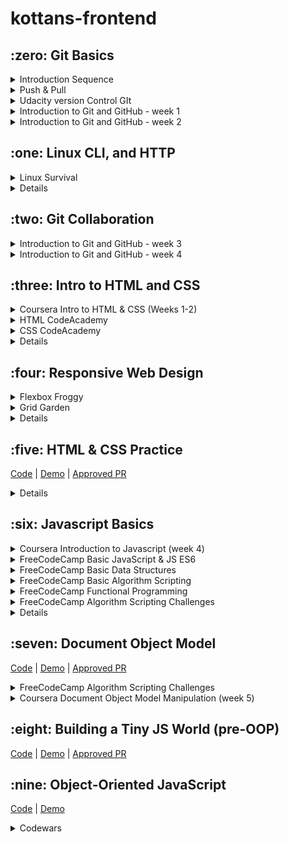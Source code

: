 # kottans-frontend

<h2>:zero: Git Basics</h2>

<details><summary>Introduction Sequence</summary>

![Introduction Sequence](https://github.com/deveLabR/kottans-frontend/blob/main/task_git_collaboration/Introduction-sequence.png)

</details>

<details><summary>Push & Pull</summary>

![Push & Pull](https://github.com/deveLabR/kottans-frontend/blob/main/task_git_collaboration/Push-&-Pull.png)

</details>

<details><summary>Udacity version Control GIt</summary>

![Udacity version Control GIt](https://github.com/deveLabR/kottans-frontend/blob/main/task_git_basics/udacity-git-basic.png)

</details>

<details><summary>Introduction to Git and GitHub - week 1</summary>

![Introduction to Git and GitHub - week 1](https://github.com/deveLabR/kottans-frontend/blob/main/task_git_basics/coursera-git-week-1.png)

</details>

<details><summary>Introduction to Git and GitHub - week 2</summary>

![Introduction to Git and GitHub - week 2](https://github.com/deveLabR/kottans-frontend/blob/main/task_git_basics/coursera-git-week-2.png)

</details>

<h2>:one: Linux CLI, and HTTP</h2>

<details><summary>Linux Survival</summary>

![Linux Survival Quiz 1](https://github.com/deveLabR/kottans-frontend/blob/main/task_linux_cli/quiz-1.png)
![Linux Survival Quiz 2](https://github.com/deveLabR/kottans-frontend/blob/main/task_linux_cli/quiz-2.png)
![Linux Survival Quiz 3](https://github.com/deveLabR/kottans-frontend/blob/main/task_linux_cli/quiz-3.png)
![Linux Survival Quiz 4](https://github.com/deveLabR/kottans-frontend/blob/main/task_linux_cli/quiz-4.png)

</details>

<details><summary>Details</summary>
<p>

This is a great experience, which I hope will come in handy in the future.
Some modules were easy, but the last two were quite interesting and I learned a few new commands thanks to them.
[Task's screenshots](https://github.com/deveLabR/kottans-frontend/tree/main/task_linux_cli)

</p>
</details>

<h2>:two: Git Collaboration</h2>

<details><summary>Introduction to Git and GitHub - week 3</summary>

![Introduction to Git and GitHub - week 3](https://github.com/deveLabR/kottans-frontend/blob/main/task_git_collaboration/coursera-git-week-3.png)

</details>

<details><summary>Introduction to Git and GitHub - week 4</summary>

![Introduction to Git and GitHub - week 4](https://github.com/deveLabR/kottans-frontend/blob/main/task_git_collaboration/coursera-git-week-4.png)

</details>

<h2>:three: Intro to HTML and CSS</h2>

<details><summary>Coursera Intro to HTML & CSS (Weeks 1-2)</summary>

![Coursera Intro to HTML & CSS - week 1](https://github.com/deveLabR/kottans-frontend/blob/main/task_html_css_intro/coursera-html-css-week-1.png)
![Coursera Intro to HTML & CSS - week 2](https://github.com/deveLabR/kottans-frontend/blob/main/task_html_css_intro/coursera-html-css-week-2.png)

</details>

<details><summary>HTML CodeAcademy</summary>

![HTML CodeAcademy](https://github.com/deveLabR/kottans-frontend/blob/main/task_html_css_intro/HTML-CodeAcademy.png)

</details>

<details><summary>CSS CodeAcademy</summary>

![CSS CodeAcademy](https://github.com/deveLabR/kottans-frontend/blob/main/task_html_css_intro/CSS-CodeAcademy.png)

</details>

<details><summary>Details</summary>
<p>

Many of these things were not new to me, but it was good to remember some things.

</p>
</details>

<h2>:four: Responsive Web Design</h2>

<details><summary>Flexbox Froggy</summary>

![Flexbox Froggy](https://github.com/deveLabR/kottans-frontend/blob/main/task_responsive_web_design/flexboxfroggy.png)

</details>

<details><summary>Grid Garden</summary>

![Grid Garden](https://github.com/deveLabR/kottans-frontend/blob/main/task_responsive_web_design/cssgridgarden.png)

</details>

<details><summary>Details</summary>
<p>

It was really fun)) The tasks were not too difficult, I remembered some forgotten things.

</p>
</details>

<h2>:five: HTML & CSS Practice</h2>

[Code](https://github.com/deveLabR/hooli-style-popup) | [Demo](https://develabr.github.io/hooli-style-popup/) | [Approved PR](https://github.com/kottans/frontend-2022-homeworks/pull/321)

<details><summary>Details</summary>
<p>

It was interesting, but there were still some difficulties, where I did not expect.

</p>
</details>

<h2>:six: Javascript Basics</h2>

<details><summary>Coursera Introduction to Javascript (week 4)</summary>

![Coursera Introduction to Javascript - week 4](https://github.com/deveLabR/kottans-frontend/blob/main/task_js_basics/coursera-js-week-4.png)

</details>

<details><summary>FreeCodeCamp Basic JavaScript & JS ES6</summary>

![FreeCodeCamp Basic JavaScript & JS ES6](https://github.com/deveLabR/kottans-frontend/blob/main/task_js_basics/FreeCodeCamp-1.png)

</details>

<details><summary>FreeCodeCamp Basic Data Structures</summary>

![FreeCodeCamp Basic Data Structures](https://github.com/deveLabR/kottans-frontend/blob/main/task_js_basics/FreeCodeCamp-2.png)

</details>

<details><summary>FreeCodeCamp Basic Algorithm Scripting</summary>

![FreeCodeCamp Basic Algorithm Scripting](https://github.com/deveLabR/kottans-frontend/blob/main/task_js_basics/FreeCodeCamp-3.png)

</details>

<details><summary>FreeCodeCamp Functional Programming</summary>

![FreeCodeCamp Functional Programming](https://github.com/deveLabR/kottans-frontend/blob/main/task_js_basics/FreeCodeCamp-4.png)

</details>

<details><summary>FreeCodeCamp Algorithm Scripting Challenges</summary>

![FreeCodeCamp Algorithm Scripting Challenges](https://github.com/deveLabR/kottans-frontend/blob/main/task_js_basics/FreeCodeCamp-5.png)

</details>

<details><summary>Details</summary>
<p>

With some tasks I had to break my head and spend more time than planned, but on the whole I liked the course FreeCodeCamp more than Coursera.

</p>
</details>

<h2>:seven: Document Object Model</h2>

[Code](https://github.com/deveLabR/dom-js) | [Demo](https://develabr.github.io/dom-js/) | [Approved PR](https://github.com/kottans/frontend-2022-homeworks/pull/370)

<details><summary>FreeCodeCamp Algorithm Scripting Challenges</summary>

![FreeCodeCamp Algorithm Scripting Challenges](https://github.com/deveLabR/kottans-frontend/blob/main/task_js_dom/FreeCodeCamp-5.png)

</details>

<details><summary>Coursera Document Object Model Manipulation (week 5)</summary>

![Coursera Document Object Model Manipulation (week 5)](https://github.com/deveLabR/kottans-frontend/blob/main/task_js_dom/coursera-dom-weel-5.png)

</details>

<h2>:eight: Building a Tiny JS World (pre-OOP)</h2>

[Code](https://github.com/deveLabR/a-tiny-JS-world) | [Demo](https://develabr.github.io/a-tiny-JS-world/) | [Approved PR](https://github.com/kottans/frontend-2022-homeworks/pull/414)

<h2>:nine: Object-Oriented JavaScript</h2>

[Code](https://github.com/deveLabR/frontend-nanodegree-arcade-game) | [Demo](https://develabr.github.io/frontend-nanodegree-arcade-game/)

<details><summary>Codewars</summary>

![Codewars](https://github.com/deveLabR/kottans-frontend/blob/main/task_js_oop/codewars.png)

</details>
